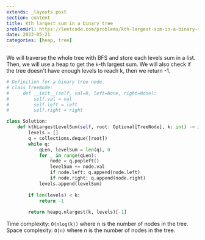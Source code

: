 ```yaml
---
extends: _layouts.post
section: content
title: Kth largest sum in a binary tree
problemUrl: https://leetcode.com/problems/kth-largest-sum-in-a-binary-tree/
date: 2023-05-21
categories: [heap, tree]
---
```


We will traverse the whole tree with BFS and store each levels sum in a list. Then, we will use a heap to get the `k`-th largest sum. We will also check if the tree doesn't have enough levels to reach k, then we return -1.

```python
# Definition for a binary tree node.
# class TreeNode:
#     def __init__(self, val=0, left=None, right=None):
#         self.val = val
#         self.left = left
#         self.right = right

class Solution:
    def kthLargestLevelSum(self, root: Optional[TreeNode], k: int) -> int:
        levels = []
        q = collections.deque([root])
        while q:
            qLen, levelSum = len(q), 0
            for _ in range(qLen):
                node = q.popleft()
                levelSum += node.val
                if node.left: q.append(node.left)
                if node.right: q.append(node.right)
            levels.append(levelSum)
        
        if len(levels) < k:
            return -1
        
        return heapq.nlargest(k, levels)[-1]
```

Time complexity: `O(nlog(k))` where n is the number of nodes in the tree.
Space complexity: `O(n)` where n is the number of nodes in the tree.